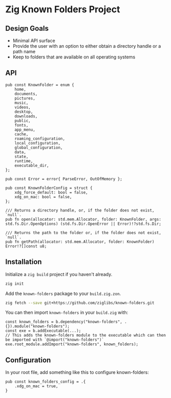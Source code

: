 # Zig Known Folders Project

## Design Goals

- Minimal API surface
- Provide the user with an option to either obtain a directory handle or a path name
- Keep to folders that are available on all operating systems

## API

```zig
pub const KnownFolder = enum {
    home,
    documents,
    pictures,
    music,
    videos,
    desktop,
    downloads,
    public,
    fonts,
    app_menu,
    cache,
    roaming_configuration,
    local_configuration,
    global_configuration,
    data,
    state,
    runtime,
    executable_dir,
};

pub const Error = error{ ParseError, OutOfMemory };

pub const KnownFolderConfig = struct {
    xdg_force_default: bool = false,
    xdg_on_mac: bool = false,
};

/// Returns a directory handle, or, if the folder does not exist, `null`.
pub fn open(allocator: std.mem.Allocator, folder: KnownFolder, args: std.fs.Dir.OpenOptions) (std.fs.Dir.OpenError || Error)!?std.fs.Dir;

/// Returns the path to the folder or, if the folder does not exist, `null`.
pub fn getPath(allocator: std.mem.Allocator, folder: KnownFolder) Error!?[]const u8;
```

## Installation

Initialize a `zig build` project if you haven't already.

```bash
zig init
```

Add the `known-folders` package to your `build.zig.zon`.

```bash
zig fetch --save git+https://github.com/ziglibs/known-folders.git
```

You can then import `known-folders` in your `build.zig` with:

```zig
const known_folders = b.dependency("known-folders", .{}).module("known-folders");
const exe = b.addExecutable(...);
// This adds the known-folders module to the executable which can then be imported with `@import("known-folders")`
exe.root_module.addImport("known-folders", known_folders);
```

## Configuration

In your root file, add something like this to configure known-folders:

```zig
pub const known_folders_config = .{
    .xdg_on_mac = true,
}
```
